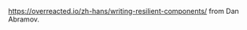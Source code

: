 https://overreacted.io/zh-hans/writing-resilient-components/
from Dan Abramov.

[other]: https://frontendmasters.com/books/front-end-handbook/2019/#4.28
